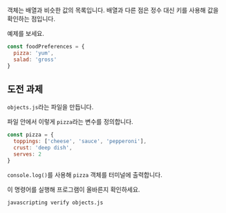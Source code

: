 객체는 배열과 비슷한 값의 목록입니다. 배열과 다른 점은 정수 대신 키를 사용해 값을 확인하는 점입니다.

예제를 보세요.

```js
const foodPreferences = {
  pizza: 'yum',
  salad: 'gross'
}
```

## 도전 과제

`objects.js`라는 파일을 만듭니다.

파일 안에서 이렇게 `pizza`라는 변수를 정의합니다.

```js
const pizza = {
  toppings: ['cheese', 'sauce', 'pepperoni'],
  crust: 'deep dish',
  serves: 2
}
```

`console.log()`를 사용해 `pizza` 객체를 터미널에 출력합니다.

이 명령어를 실행해 프로그램이 올바른지 확인하세요.

```bash
javascripting verify objects.js
```
